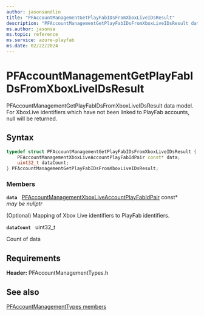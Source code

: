 ```yaml
---
author: jasonsandlin
title: "PFAccountManagementGetPlayFabIDsFromXboxLiveIDsResult"
description: "PFAccountManagementGetPlayFabIDsFromXboxLiveIDsResult data model. For XboxLive identifiers which have not been linked to PlayFab accounts, null will be returned."
ms.author: jasonsa
ms.topic: reference
ms.service: azure-playfab
ms.date: 02/22/2024
---
```


# PFAccountManagementGetPlayFabIDsFromXboxLiveIDsResult  

PFAccountManagementGetPlayFabIDsFromXboxLiveIDsResult data model. For XboxLive identifiers which have not been linked to PlayFab accounts, null will be returned.  

## Syntax  
  
```cpp
typedef struct PFAccountManagementGetPlayFabIDsFromXboxLiveIDsResult {  
    PFAccountManagementXboxLiveAccountPlayFabIdPair const* data;  
    uint32_t dataCount;  
} PFAccountManagementGetPlayFabIDsFromXboxLiveIDsResult;  
```
  
### Members  
  
**`data`** &nbsp; [PFAccountManagementXboxLiveAccountPlayFabIdPair](pfaccountmanagementxboxliveaccountplayfabidpair.md) const*  
*may be nullptr*  
  
(Optional) Mapping of Xbox Live identifiers to PlayFab identifiers.
  
**`dataCount`** &nbsp; uint32_t  
  
Count of data
  
  
## Requirements  
  
**Header:** PFAccountManagementTypes.h
  
## See also  
[PFAccountManagementTypes members](../pfaccountmanagementtypes_members.md)  

  
  
